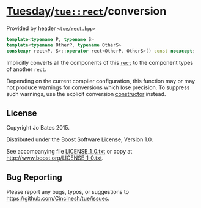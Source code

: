 [Tuesday](../../../README.md)/[`tue::rect`](../../headers/rect.md)/conversion
=============================================================================
Provided by header [`<tue/rect.hpp>`](../../headers/rect.md)

```c++
template<typename P, typename S>
template<typename OtherP, typename OtherS>
constexpr rect<P, S>::operator rect<OtherP, OtherS>() const noexcept;
```

Implicitly converts all the components of this [`rect`](../../headers/rect.md)
to the component types of another `rect`.

Depending on the current compiler configuration, this function may or may not
produce warnings for conversions which lose precision. To suppress such
warnings, use the explicit conversion [constructor](constructor.md) instead.

License
-------
Copyright Jo Bates 2015.

Distributed under the Boost Software License, Version 1.0.

See accompanying file [LICENSE_1_0.txt](../../../LICENSE_1_0.txt) or copy at
http://www.boost.org/LICENSE_1_0.txt.

Bug Reporting
-------------
Please report any bugs, typos, or suggestions to
https://github.com/Cincinesh/tue/issues.
